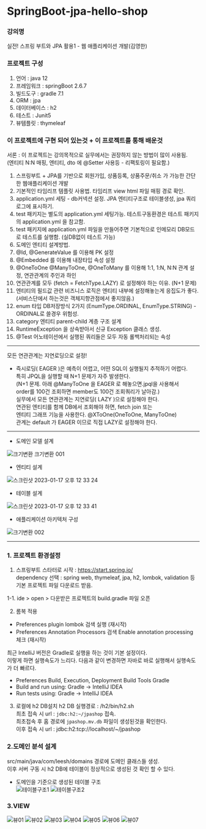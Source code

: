 # SpringBoot-jpa-hello-shop

### 강의명
실전! 스프링 부트와 JPA 활용1 - 웹 애플리케이션 개발(김영한)

### 프로젝트 구성
1. 언어 : java 12
2. 프레임워크 : springBoot 2.6.7   
3. 빌드도구 : gradle 7.1
4. ORM : jpa
5. 데이터베이스 : h2
6. 테스트 : Junit5
7. 뷰템플릿 : thymeleaf

### 이 프로젝트에 구현 되어 있는것 + 이 프로젝트를 통해 배운것

서론 : 이 프로젝트는 강의목적으로 실무에서는 권장하지 않는 방법이 많이 사용됨.  
(엔티티 N:N 매핑, 엔티티, dto 에 @Setter 사용등 - 리팩토링이 필요함.)

1. 스프링부트 + JPA를 기반으로 회원가입, 상품등록, 상품주문/취소 가 가능한 간단한 웹애플리케이션 개발
2. 기본적인 타임리프 템플릿 사용법. 타임리프 view html 파일 매핑 경로 확인.
3. application.yml 세팅 - db커넥션 설정. JPA 엔티티구조로 테이블생성, jpa 쿼리 로그에 표시하기.
4. test 패키지는 별도의 application.yml 세팅가능. 테스트구동환경은 테스트 패키지의 application.yml 을 참고함. 
5. test 패키지에 application.yml 파일을 만들어주면 기본적으로 인메모리 DB모드로 테스트를 실행함. (실DB없이 테스트 가능)
5. 도메인 엔티티 설계방법.
6. @Id, @GenerateValue 를 이용해 PK 설정
7. @Embedded 를 이용해 내장타입 속성 설정
8. @OneToOne @ManyToOne, @OneToMany 를 이용해 1:1, 1:N, N:N 관계 설정, 연관관계의 주인과 하인
9. 연관관계를 모두 (fetch = FetchType.LAZY) 로 설정해야 하는 이유. (N+1 문제)
10. 엔티티의 필드값 관련 비즈니스 로직은 엔티티 내부에 설정해놓는게 응집도가 좋다. (서비스단에서 하는것은 객체지향관점에서 좋지않음.)
11. enum 타입 DB저장방식 2가지 (EnumType.ORDINAL, EnumType.STRING) - ORDINAL로 쓸경우 위험성.
12. category 엔티티 parent-child 계층 구조 설계
13. RuntimeException 을 상속받아서 신규 Exception 클래스 생성.
14. @Test 어노테이션에서 실행된 쿼리들은 모두 자동 롤백처리되는 속성

---
모든 연관관계는 지연로딩으로 설정!  
  
* 즉시로딩( EAGER )은 예측이 어렵고, 어떤 SQL이 실행될지 추적하기 어렵다.   
특히 JPQL을 실행할 때 N+1 문제가 자주 발생한다.    
(N+1 문제. 아래 @ManyToOne 을 EAGER 로 해놓으면.jpql을 사용해서   
order를 100건 조회하면 member도 100건 조회쿼리가 날아감.)    
실무에서 모든 연관관계는 지연로딩( LAZY )으로 설정해야 한다.   
연관된 엔티티를 함께 DB에서 조회해야 하면, fetch join 또는     
엔티티 그래프 기능을 사용한다. @XToOne(OneToOne, ManyToOne)   
관계는 default 가 EAGER 이므로 직접 LAZY로 설정해야 한다.  
---

- 도메인 모델 설계   

![크기변환 크기변환 001](https://user-images.githubusercontent.com/48856906/213454636-141f822a-2d35-4ecc-acc2-4ed2b78ee918.png)

- 엔티티 설계  

![스크린샷 2023-01-17 오후 12 33 24](https://user-images.githubusercontent.com/48856906/212805568-42c51bcd-7723-4e83-bc3f-5e75fdd30bc3.png)

- 테이블 설계  

![스크린샷 2023-01-17 오후 12 33 41](https://user-images.githubusercontent.com/48856906/212805574-c7d92ab3-16e8-4a2f-8064-058792bc2685.png)

- 애플리케이션 아키텍처 구성  

![크기변환 002](https://user-images.githubusercontent.com/48856906/213454649-8bec543b-fbd1-4406-9ecb-9a740eb5424e.png)


-------------
### 1. 프로젝트 환경설정

1. 스프링부트 스타터로 시작 : https://start.spring.io/  
dependency 선택 : spring web, thymeleaf, jpa, h2, lombok, validation 등
기본 프로젝트 파일 다운로드 받음.

1-1. ide > open > 다운받은 프로젝트의 build.gradle 파일 오픈

2. 롬복 적용
- Preferences plugin lombok 검색 실행 (재시작)
- Preferences Annotation Processors 검색 Enable annotation processing 체크 (재시작)

최근 IntelliJ 버전은 Gradle로 실행을 하는 것이 기본 설정이다.  
이렇게 하면 실행속도가 느리다. 다음과 같이 변경하면 자바로 바로 실행해서 실행속도가 더 빠르다.  
- Preferences Build, Execution, Deployment Build Tools Gradle
- Build and run using: Gradle -> IntelliJ IDEA
- Run tests using: Gradle -> IntelliJ IDEA

3. 로컬에 h2 DB설치
h2 DB 실행경로 : /h2/bin/h2.sh   
최초 접속 시 url : ```jdbc:h2:~/jpashop```  접속.  
최초접속 후 홈 경로에 ```jpashop.mv.db``` 파일이 생성된것을 확인한다.   
이후 접속 시 url : jdbc:h2:tcp://localhost/~/jpashop   

### 2.도메인 분석 설계
src/main/java/com/leesh/domains 경로에 도메인 클래스들 생성.   
이후 서버 구동 시 h2 DB에 테이블이 정상적으로 생성된 것 확인 할 수 있다.

* 도메인을 기준으로 생성된 테이블 구조  
![테이블구조1](https://user-images.githubusercontent.com/48856906/221398534-d5738d8e-3788-4c7a-bcc7-35b2c5797960.PNG) ![테이블구조2](https://user-images.githubusercontent.com/48856906/221398537-808fa3fc-c1a3-4812-8544-6e161af8f27b.PNG)

### 3.VIEW

![뷰01](https://user-images.githubusercontent.com/48856906/221398589-0d72bb52-7200-4de8-8d02-ee7607761681.PNG)
![뷰02](https://user-images.githubusercontent.com/48856906/221398590-cdf0781e-fab0-44f0-b05e-66ad4388b091.PNG)
![뷰03](https://user-images.githubusercontent.com/48856906/221398591-d8dcbcc1-9b36-4194-9cae-5e0030c6d4ea.PNG)
![뷰04](https://user-images.githubusercontent.com/48856906/221398592-ed0f5d0b-3b1c-4590-a6b5-af5d67317af0.PNG)
![뷰05](https://user-images.githubusercontent.com/48856906/221398594-fe072c0c-b2dd-4b54-b972-f2754f7fdcd9.PNG)
![뷰06](https://user-images.githubusercontent.com/48856906/221398595-e0b236b1-1f50-4afd-bb4c-b2b5b0a0bdf8.PNG)
![뷰07](https://user-images.githubusercontent.com/48856906/221398596-61f58827-5909-4129-8ab9-b59b7cd0f1ae.PNG)



